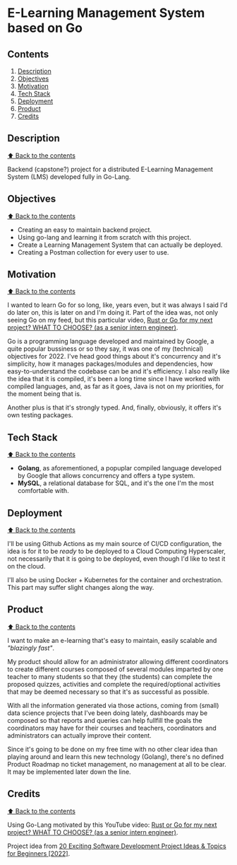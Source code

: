# E-Learning Management System based on Go #

## Contents

1. [Description](#description)
1. [Objectives](#objectives)
1. [Motivation](#motivation)
1. [Tech Stack](#tech-stack)
1. [Deployment](#deployment)
1. [Product](#product)
1. [Credits](#credits)

## Description
[⬆ Back to the contents](#contents)

Backend (capstone?) project for a distributed E-Learning Management System (LMS) developed fully in Go-Lang.

## Objectives
[⬆ Back to the contents](#contents)

- Creating an easy to maintain backend project.
- Using go-lang and learning it from scratch with this project.
- Create a Learning Management System that can actually be deployed.
- Creating a Postman collection for every user to use.

## Motivation
[⬆ Back to the contents](#contents)

I wanted to learn Go for so long, like, years even, but it was always I said I'd do later on, this is later on and I'm doing it. Part of the idea was, not only seeing Go on my feed, but this particular video, [Rust or Go for my next project? WHAT TO CHOOSE? (as a senior intern engineer)](https://www.youtube.com/watch?v=LbmvbXPj8Fs).

Go is a programming language developed and maintained by Google, a quite popular bussiness or so they say, it was one of my (technical) objectives for 2022. I've head good things about it's concurrency and it's simplicity, how it manages packages/modules and dependencies, how easy-to-understand the codebase can be and it's efficiency. I also really like the idea that it is compiled, it's been a long time since I have worked with compiled languages, and, as far as it goes, Java is not on my priorities, for the moment being that is.

Another plus is that it's strongly typed. And, finally, obviously, it offers it's own testing packages.

## Tech Stack
[⬆ Back to the contents](#contents)

- **Golang**, as aforementioned, a popuplar compiled language developed by Google that allows concurrency and offers a type system.
- **MySQL**, a relational database for SQL, and it's the one I'm the most comfortable with.

## Deployment
[⬆ Back to the contents](#contents)

I'll be using Github Actions as my main source of CI/CD configuration, the idea is for it to be _ready_ to be deployed to a Cloud Computing Hyperscaler, not necessarily that it is going to be deployed, even though I'd like to test it on the cloud.

I'll also be using Docker + Kubernetes for the container and orchestration. This part may suffer slight changes along the way.

## Product
[⬆ Back to the contents](#contents)

I want to make an e-learning that's easy to maintain, easily scalable and _"blazingly fast"_.

My product should allow for an administrator allowing different coordinators to create different courses composed of several modules imparted by one teacher to many students so that they (the students) can complete the proposed quizzes, activities and complete the required/optional activities that may be deemed necessary so that it's as successful as possible.

With all the information generated via those actions, coming from (small) data science projects that I've been doing lately, dashboards may be composed so that reports and queries can help fullfill the goals the coordinators may have for their courses and teachers, coordinators and administrators can actually improve their content.

Since it's going to be done on my free time with no other clear idea than playing around and learn this new technology (Golang), there's no defined Product Roadmap no ticket management, no management at all to be clear. It may be implemented later down the line.

## Credits
[⬆ Back to the contents](#contents)

Using Go-Lang motivated by this YouTube video: [Rust or Go for my next project? WHAT TO CHOOSE? (as a senior intern engineer)](https://www.youtube.com/watch?v=LbmvbXPj8Fs).

Project idea from [20 Exciting Software Development Project Ideas & Topics for Beginners [2022]](https://www.upgrad.com/blog/software-development-project-ideas-topics-for-beginners/#18_e-Learning_platform).